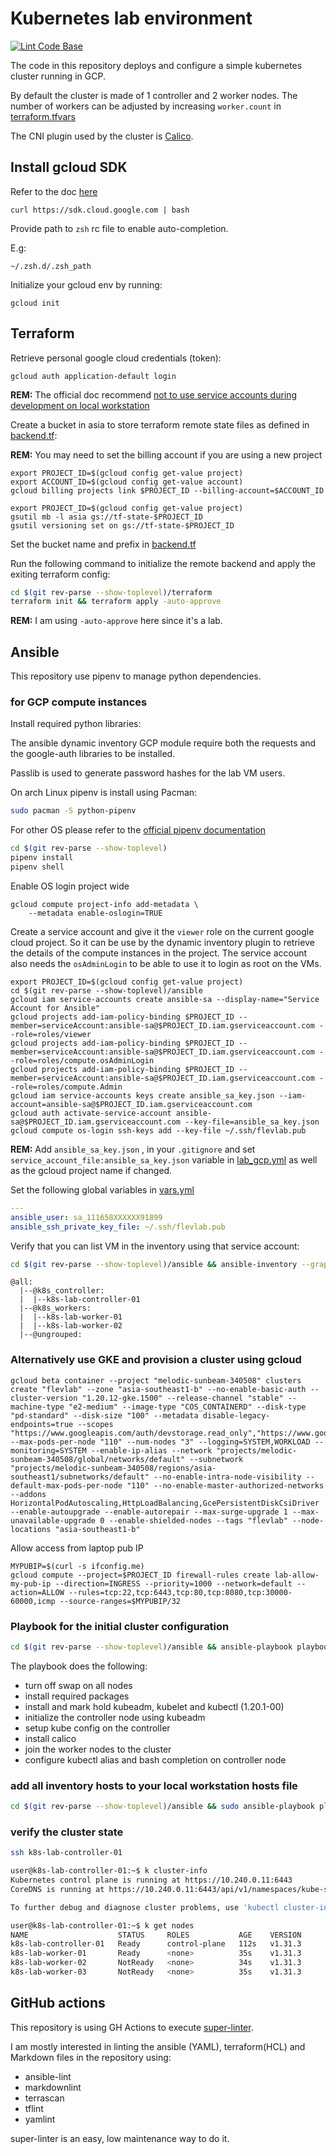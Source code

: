 # Kubernetes lab environment

[![Lint Code Base](https://github.com/fred-lev/k8s-gcp-lab/actions/workflows/linter.yml/badge.svg?branch=main)](https://github.com/fred-lev/k8s-gcp-lab/actions/workflows/linter.yml)

The code in this repository deploys and configure a simple kubernetes cluster running in GCP.

By default the cluster is made of 1 controller and 2 worker nodes. The number of workers can be adjusted by increasing `worker.count` in [terraform.tfvars](terraform/terraform.tfvars)

The CNI plugin used by the cluster is [Calico](https://docs.projectcalico.org/about/about-calico).

## Install gcloud SDK

Refer to the doc [here](https://cloud.google.com/sdk/docs/downloads-interactive)

```console
curl https://sdk.cloud.google.com | bash
```

Provide path to `zsh` rc file to enable auto-completion.

E.g:

```console
~/.zsh.d/.zsh_path
```

Initialize your gcloud env by running:

```console
gcloud init
```

## Terraform

Retrieve personal google cloud credentials (token):

```console
gcloud auth application-default login
```

**REM:** The official doc recommend [not to use service accounts during development on local workstation](https://cloud.google.com/iam/docs/best-practices-for-using-and-managing-service-accounts#development)

Create a bucket in asia to store terraform remote state files as defined in [backend.tf](terraform/backend.tf):


**REM:** You may need to set the billing account if you are using a new project

```console
export PROJECT_ID=$(gcloud config get-value project)
export ACCOUNT_ID=$(gcloud config get-value account)
gcloud billing projects link $PROJECT_ID --billing-account=$ACCOUNT_ID
```


```console
export PROJECT_ID=$(gcloud config get-value project)
gsutil mb -l asia gs://tf-state-$PROJECT_ID
gsutil versioning set on gs://tf-state-$PROJECT_ID
```

Set the bucket name and prefix in [backend.tf](terraform/backend.tf)

Run the following command to initialize the remote backend and apply the exiting terraform config:

```bash
cd $(git rev-parse --show-toplevel)/terraform
terraform init && terraform apply -auto-approve
```

**REM:** I am using `-auto-approve` here since it's a lab.

## Ansible

This repository use pipenv to manage python dependencies.

### for GCP compute instances

Install required python libraries:

The ansible dynamic inventory GCP module require both the requests and the google-auth libraries to be installed.

Passlib is used to generate password hashes for the lab VM users.

On arch Linux pipenv is install using Pacman:

```sh
sudo pacman -S python-pipenv
```

For other OS please refer to the [official pipenv documentation](https://pipenv.pypa.io/)

```sh
cd $(git rev-parse --show-toplevel)
pipenv install
pipenv shell
```

Enable OS login project wide

```console
gcloud compute project-info add-metadata \
    --metadata enable-oslogin=TRUE
```

Create a service account and give it the `viewer` role on the current google cloud project.
So it can be use by the dynamic inventory plugin to retrieve the details of the compute instances in the project.
The service account also needs the `osAdminLogin` to be able to use it to login as root on the VMs.

```console
export PROJECT_ID=$(gcloud config get-value project)
cd $(git rev-parse --show-toplevel)/ansible
gcloud iam service-accounts create ansible-sa --display-name="Service Account for Ansible"
gcloud projects add-iam-policy-binding $PROJECT_ID --member=serviceAccount:ansible-sa@$PROJECT_ID.iam.gserviceaccount.com --role=roles/viewer
gcloud projects add-iam-policy-binding $PROJECT_ID --member=serviceAccount:ansible-sa@$PROJECT_ID.iam.gserviceaccount.com --role=roles/compute.osAdminLogin
gcloud projects add-iam-policy-binding $PROJECT_ID --member=serviceAccount:ansible-sa@$PROJECT_ID.iam.gserviceaccount.com --role=roles/compute.Admin
gcloud iam service-accounts keys create ansible_sa_key.json --iam-account=ansible-sa@$PROJECT_ID.iam.gserviceaccount.com
gcloud auth activate-service-account ansible-sa@$PROJECT_ID.iam.gserviceaccount.com --key-file=ansible_sa_key.json
gcloud compute os-login ssh-keys add --key-file ~/.ssh/flevlab.pub
```

**REM:** Add `ansible_sa_key.json` , in your `.gitignore` and set `service_account_file:ansible_sa_key.json` variable in [lab_gcp.yml](ansible/inventory/lab_gcp.yml) as well as the gcloud project name if changed.

Set the following global variables in [vars.yml](ansible/inventory/group_vars/all/vars.yml)

```yaml
---
ansible_user: sa_111658XXXXXX91899
ansible_ssh_private_key_file: ~/.ssh/flevlab.pub
```

Verify that you can list VM in the inventory using that service account:

```bash
cd $(git rev-parse --show-toplevel)/ansible && ansible-inventory --graph  -i inventory
```

```console
@all:
  |--@k8s_controller:
  |  |--k8s-lab-controller-01
  |--@k8s_workers:
  |  |--k8s-lab-worker-01
  |  |--k8s-lab-worker-02
  |--@ungrouped:
```

### Alternatively use GKE and provision a cluster using gcloud

```console
gcloud beta container --project "melodic-sunbeam-340508" clusters create "flevlab" --zone "asia-southeast1-b" --no-enable-basic-auth --cluster-version "1.20.12-gke.1500" --release-channel "stable" --machine-type "e2-medium" --image-type "COS_CONTAINERD" --disk-type "pd-standard" --disk-size "100" --metadata disable-legacy-endpoints=true --scopes "https://www.googleapis.com/auth/devstorage.read_only","https://www.googleapis.com/auth/logging.write","https://www.googleapis.com/auth/monitoring","https://www.googleapis.com/auth/servicecontrol","https://www.googleapis.com/auth/service.management.readonly","https://www.googleapis.com/auth/trace.append" --max-pods-per-node "110" --num-nodes "3" --logging=SYSTEM,WORKLOAD --monitoring=SYSTEM --enable-ip-alias --network "projects/melodic-sunbeam-340508/global/networks/default" --subnetwork "projects/melodic-sunbeam-340508/regions/asia-southeast1/subnetworks/default" --no-enable-intra-node-visibility --default-max-pods-per-node "110" --no-enable-master-authorized-networks --addons HorizontalPodAutoscaling,HttpLoadBalancing,GcePersistentDiskCsiDriver --enable-autoupgrade --enable-autorepair --max-surge-upgrade 1 --max-unavailable-upgrade 0 --enable-shielded-nodes --tags "flevlab" --node-locations "asia-southeast1-b"
```

Allow access from laptop pub IP

```console
MYPUBIP=$(curl -s ifconfig.me)
gcloud compute --project=$PROJECT_ID firewall-rules create lab-allow-my-pub-ip --direction=INGRESS --priority=1000 --network=default --action=ALLOW --rules=tcp:22,tcp:6443,tcp:80,tcp:8080,tcp:30000-60000,icmp --source-ranges=$MYPUBIP/32
```

### Playbook for the initial cluster configuration

```bash
cd $(git rev-parse --show-toplevel)/ansible && ansible-playbook playbooks/lab.yml -i inventory
```

<!-- textlint-disable -->

The playbook does the following:

- turn off swap on all nodes
- install required packages
- install and mark hold kubeadm, kubelet and kubectl (1.20.1-00)
- initialize the controller node using kubeadm
- setup kube config on the controller
- install calico
- join the worker nodes to the cluster
- configure kubectl alias and bash completion on controller node

<!-- textlint-enable -->

### add all inventory hosts to your local workstation hosts file

```bash
cd $(git rev-parse --show-toplevel)/ansible && sudo ansible-playbook playbooks/add_nodes_etc_hosts.yml -i inventory
```

### verify the cluster state

```bash
ssh k8s-lab-controller-01
```

```bash
user@k8s-lab-controller-01:~$ k cluster-info
Kubernetes control plane is running at https://10.240.0.11:6443
CoreDNS is running at https://10.240.0.11:6443/api/v1/namespaces/kube-system/services/kube-dns:dns/proxy

To further debug and diagnose cluster problems, use 'kubectl cluster-info dump'.
```

```bash
user@k8s-lab-controller-01:~$ k get nodes
NAME                    STATUS     ROLES           AGE    VERSION
k8s-lab-controller-01   Ready      control-plane   112s   v1.31.3
k8s-lab-worker-01       Ready      <none>          35s    v1.31.3
k8s-lab-worker-02       NotReady   <none>          34s    v1.31.3
k8s-lab-worker-03       NotReady   <none>          35s    v1.31.3
```

## GitHub actions

This repository is using GH Actions to execute [super-linter](https://github.com/github/super-linter).

I am mostly interested in linting the ansible (YAML), terraform(HCL) and Markdown files in the repository using:

- ansible-lint
- markdownlint
- terrascan
- tflint
- yamlint

super-linter is an easy, low maintenance way to do it.

